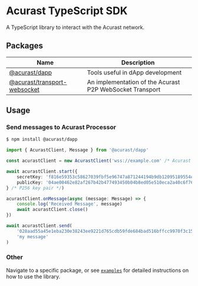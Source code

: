 # Acurast TypeScript SDK

A TypeScript library to interact with the Acurast network.

## Packages

| Name                             | Description                                              |
| -------------------------------- | -------------------------------------------------------- |
| [@acurast/dapp]()                | Tools useful in dApp development                         |
| [@acurast/transport-websocket]() | An implementation of the Acurast P2P WebSocket Transport |

## Usage

### Send messages to Acurast Processor

```bash
$ npm install @acurast/dapp 
```

```typescript
import { AcurastClient, Message } from '@acurast/dapp'

const acurastClient = new AcurastClient('wss://example.com' /* Acurast P2P WebSocket Server */)

await acurastClient.start({
    secretKey: 'f816e59353c58627039fbf5e96747a871244194b9db12095189554e78a6d4a45',
    publicKey: '04ae00462e82af267b42b477493450b04b8ed05e510eca2a40c6f7679b14e364b9d6f9c867a7e72b4880f9632450e5c2c03bd69424f786e10bb77e9bd09e322ef3'
} /* P256 key pair */)

acurastClient.onMessage(async (message: Message) => {
    console.log('Received Message', message)
    await acurastClient.close()
})

await acurastClient.send(
    '028aad55a45e1eba230e38243ee9221d765cdb59fde684bad516bffcc9970f3c15' /* processor's public key */,
    'my message'
)
```

### Other

Navigate to a specific package, or see [`examples`]() for detailed instructions on how to use the library.
